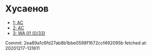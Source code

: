 # Хусаенов
- [1: AC](1.md)
- [2: AC](2.md)
- [3: WA 01 (0/33)](3.md)

Commit: 2ea89a1c6fd27ab8b1bbe0598f1672ccf492095b
 fetched at: 20201217-131611
